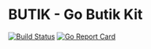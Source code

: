 BUTIK - Go Butik Kit
================================

[![Build Status](https://travis-ci.com/butik/go-butik-kit.svg?branch=master)](https://travis-ci.com/butik/go-butik-kit) [![Go Report Card](https://goreportcard.com/badge/github.com/butik/go-butik-kit)](https://goreportcard.com/report/github.com/butik/go-butik-kit)
